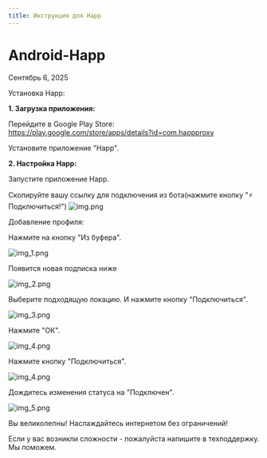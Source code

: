 ```yaml
---
title: Инструкция для Happ
---
```

# **Android-Happ**

Сентябрь 6, 2025

Установка Happ:

**1. Загрузка приложения:**

Перейдите в Google Play Store: https://play.google.com/store/apps/details?id=com.happproxy

Установите приложение "Happ".

**2. Настройка Happ:**

Запустите приложение Happ.

Скопируйте вашу ссылку для подключения из бота(нажмите кнопку "⚡️ Подключиться!")
![img.png](link.png)

Добавление профиля:

Нажмите на кнопку "Из буфера".

![img_1.png](img_1.jpg)


Появится новая подписка ниже

![img_2.png](img_2.jpg)


Выберите подходящую локацию. И нажмите кнопку "Подключиться".

![img_3.png](img_3.jpg)


Нажмите "ОК".

![img_4.png](img_4.jpg)


Нажмите кнопку "Подключиться".

![img_4.png](img_3.jpg)



Дождитесь изменения статуса на "Подключен".

![img_5.png](img_5.jpg)


Вы великолепны! Наслаждайтесь интернетом без ограничений!

Если у вас возникли сложности - пожалуйста напишите в техподдержку. Мы поможем. 
